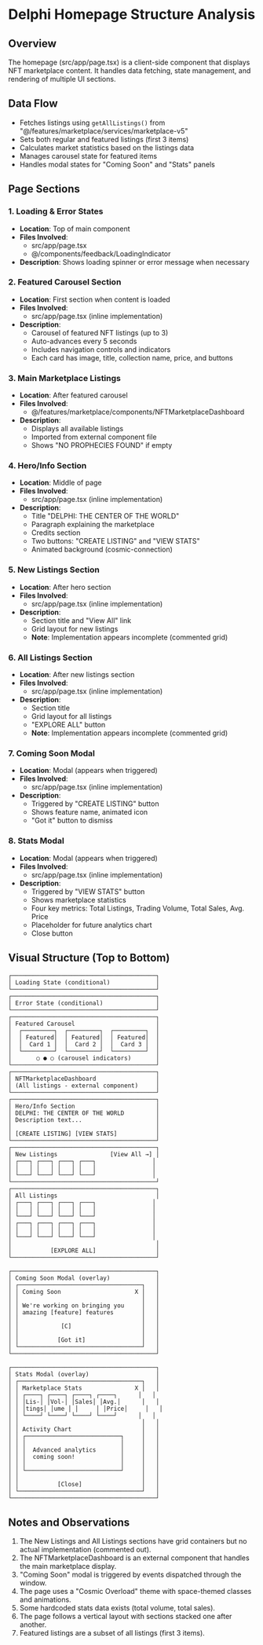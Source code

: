 # Delphi Homepage Structure Analysis

## Overview
The homepage (src/app/page.tsx) is a client-side component that displays NFT marketplace content. It handles data fetching, state management, and rendering of multiple UI sections.

## Data Flow
- Fetches listings using `getAllListings()` from "@/features/marketplace/services/marketplace-v5"
- Sets both regular and featured listings (first 3 items)
- Calculates market statistics based on the listings data
- Manages carousel state for featured items
- Handles modal states for "Coming Soon" and "Stats" panels

## Page Sections

### 1. Loading & Error States
- **Location**: Top of main component
- **Files Involved**: 
  - src/app/page.tsx
  - @/components/feedback/LoadingIndicator
- **Description**: Shows loading spinner or error message when necessary

### 2. Featured Carousel Section
- **Location**: First section when content is loaded
- **Files Involved**:
  - src/app/page.tsx (inline implementation)
- **Description**: 
  - Carousel of featured NFT listings (up to 3)
  - Auto-advances every 5 seconds
  - Includes navigation controls and indicators
  - Each card has image, title, collection name, price, and buttons

### 3. Main Marketplace Listings
- **Location**: After featured carousel
- **Files Involved**: 
  - @/features/marketplace/components/NFTMarketplaceDashboard
- **Description**:
  - Displays all available listings
  - Imported from external component file
  - Shows "NO PROPHECIES FOUND" if empty

### 4. Hero/Info Section
- **Location**: Middle of page
- **Files Involved**:
  - src/app/page.tsx (inline implementation)
- **Description**:
  - Title "DELPHI: THE CENTER OF THE WORLD"
  - Paragraph explaining the marketplace
  - Credits section
  - Two buttons: "CREATE LISTING" and "VIEW STATS"
  - Animated background (cosmic-connection)

### 5. New Listings Section
- **Location**: After hero section
- **Files Involved**:
  - src/app/page.tsx (inline implementation)
- **Description**:
  - Section title and "View All" link
  - Grid layout for new listings
  - **Note**: Implementation appears incomplete (commented grid)

### 6. All Listings Section
- **Location**: After new listings section
- **Files Involved**:
  - src/app/page.tsx (inline implementation)
- **Description**:
  - Section title
  - Grid layout for all listings
  - "EXPLORE ALL" button
  - **Note**: Implementation appears incomplete (commented grid)

### 7. Coming Soon Modal
- **Location**: Modal (appears when triggered)
- **Files Involved**:
  - src/app/page.tsx (inline implementation)
- **Description**:
  - Triggered by "CREATE LISTING" button
  - Shows feature name, animated icon
  - "Got it" button to dismiss

### 8. Stats Modal
- **Location**: Modal (appears when triggered)
- **Files Involved**:
  - src/app/page.tsx (inline implementation)
- **Description**:
  - Triggered by "VIEW STATS" button
  - Shows marketplace statistics
  - Four key metrics: Total Listings, Trading Volume, Total Sales, Avg. Price
  - Placeholder for future analytics chart
  - Close button

## Visual Structure (Top to Bottom)
```
┌─────────────────────────────────────────┐
│ Loading State (conditional)             │
└─────────────────────────────────────────┘
┌─────────────────────────────────────────┐
│ Error State (conditional)               │
└─────────────────────────────────────────┘
┌─────────────────────────────────────────┐
│ Featured Carousel                       │
│  ┌─────────┐  ┌─────────┐  ┌─────────┐  │
│  │ Featured│  │ Featured│  │ Featured│  │
│  │  Card 1 │  │  Card 2 │  │  Card 3 │  │
│  └─────────┘  └─────────┘  └─────────┘  │
│       ○ ● ○ (carousel indicators)       │
└─────────────────────────────────────────┘
┌─────────────────────────────────────────┐
│ NFTMarketplaceDashboard                 │
│ (All listings - external component)     │
└─────────────────────────────────────────┘
┌─────────────────────────────────────────┐
│ Hero/Info Section                       │
│ DELPHI: THE CENTER OF THE WORLD         │
│ Description text...                     │
│                                         │
│ [CREATE LISTING] [VIEW STATS]           │
└─────────────────────────────────────────┘
┌─────────────────────────────────────────┐
│ New Listings               [View All →] │
│ ┌───┐ ┌───┐ ┌───┐ ┌───┐                │
│ │   │ │   │ │   │ │   │                │
│ └───┘ └───┘ └───┘ └───┘                │
└─────────────────────────────────────────┘
┌─────────────────────────────────────────┐
│ All Listings                            │
│ ┌───┐ ┌───┐ ┌───┐ ┌───┐                │
│ │   │ │   │ │   │ │   │                │
│ └───┘ └───┘ └───┘ └───┘                │
│ ┌───┐ ┌───┐ ┌───┐ ┌───┐                │
│ │   │ │   │ │   │ │   │                │
│ └───┘ └───┘ └───┘ └───┘                │
│                                         │
│           [EXPLORE ALL]                 │
└─────────────────────────────────────────┘

┌─────────────────────────────────────────┐
│ Coming Soon Modal (overlay)             │
│ ┌───────────────────────────────────┐   │
│ │ Coming Soon                     X │   │
│ │                                   │   │
│ │ We're working on bringing you     │   │
│ │ amazing [feature] features        │   │
│ │                                   │   │
│ │            [C]                    │   │
│ │                                   │   │
│ │           [Got it]                │   │
│ └───────────────────────────────────┘   │
└─────────────────────────────────────────┘

┌─────────────────────────────────────────┐
│ Stats Modal (overlay)                   │
│ ┌───────────────────────────────────┐   │
│ │ Marketplace Stats               X │   │
│ │ ┌────┐ ┌────┐ ┌────┐ ┌────┐      │   │
│ │ │Lis-│ │Vol-│ │Sales│ │Avg.│      │   │
│ │ │tings│ │ume │ │     │ │Price│     │   │
│ │ └────┘ └────┘ └────┘ └────┘      │   │
│ │                                   │   │
│ │ Activity Chart                    │   │
│ │ ┌───────────────────────────┐     │   │
│ │ │                           │     │   │
│ │ │  Advanced analytics       │     │   │
│ │ │  coming soon!             │     │   │
│ │ │                           │     │   │
│ │ └───────────────────────────┘     │   │
│ │                                   │   │
│ │           [Close]                 │   │
│ └───────────────────────────────────┘   │
└─────────────────────────────────────────┘
```

## Notes and Observations
1. The New Listings and All Listings sections have grid containers but no actual implementation (commented out).
2. The NFTMarketplaceDashboard is an external component that handles the main marketplace display.
3. "Coming Soon" modal is triggered by events dispatched through the window.
4. The page uses a "Cosmic Overload" theme with space-themed classes and animations.
5. Some hardcoded stats data exists (total volume, total sales).
6. The page follows a vertical layout with sections stacked one after another.
7. Featured listings are a subset of all listings (first 3 items). 